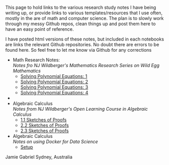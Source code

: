 This page to hold links to the various research study notes I have being writing up, or provide links to various templates/resources that I use often, mostly in the are of math and computer science. The plan is to slowly work through my messy Github repos, clean things up and post them here to have an easy point of reference.

I have posted html versions of these notes, but included in each notebooks are links the relevant Github repositories. No doubt there are errors to be found here. So feel free to let me know via Github for any corrections

<ul>
<li>Math Research Notes:<br>
<i>Notes fro NJ Wildberger's Mathematics Research Series on Wild Egg Mathematics</i>

<ul>
<li><a href="https://jgab3103.github.io/Jamie-Gabriel/Solving_Polynomial_Equations_1">Solving Polynomial Equations: 1</a></li>
<li><a href="https://jgab3103.github.io/Jamie-Gabriel/Solving_Polynomial_Equations_2">Solving Polynomial Equations: 2</a></li>
<li><a href="#">Solving Polynomial Equations: 3</a></li>
<li><a href="#">Solving Polynomial Equations: 4</a></li>
</ul>
</li>

<li>

<li>Algebraic Calculus<br/>
<i>Notes from NJ Wildberger's Open Learning Course in Algebraic Calculus</i>
<ul>
<li><a href="https://jgab3103.github.io/Math-Notes/test">1.1 Sketches of Proofs</a></li>
<li><a href="https://jgab3103.github.io/Math-Notes/test">2.2 Sketches of Proofs</a></li>
<li><a href="https://jgab3103.github.io/Math-Notes/test">2.3 Sketches of Proofs</a></li>
</ul>
</li>

<li>Algebraic Calculus<br/>
<i>Notes on using Docker for Data Science</i>

<ul>
<li><a href="https://jgab3103.github.io/Math-Notes/test">Setup</a></li>
</ul>
</li>
</ul>



Jamie Gabriel
Sydney, Australia
